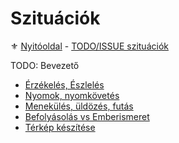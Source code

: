 # Szituációk

⚜️ [Nyitóoldal](start.md)  - [TODO/ISSUE szituációk](https://github.com/kaktusztea/km100/wiki/TODO.ISSUE.szituaciok)

TODO: Bevezető

- [Érzékelés, Észlelés](151_erzekeles_eszleles.md)
- [Nyomok, nyomkövetés](152_nyomok_nyomkovetes.md)
- [Menekülés, üldözés, futás](153_menekules_uldozes_futas.md)
- [Befolyásolás vs Emberismeret](154_befolyasolas_emberismeret.md)
- [Térkép készítése](155_terkep_keszitese.md)

